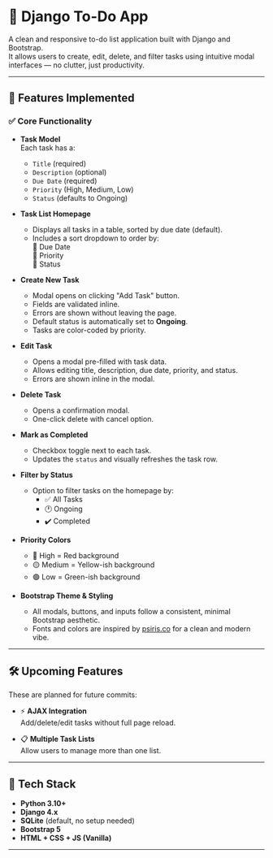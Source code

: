 # 📝 Django To-Do App

A clean and responsive to-do list application built with Django and Bootstrap.  
It allows users to create, edit, delete, and filter tasks using intuitive modal interfaces — no clutter, just productivity.

---

## 🚀 Features Implemented

### ✅ Core Functionality

- **Task Model**  
  Each task has a:
  - `Title` (required)
  - `Description` (optional)
  - `Due Date` (required)
  - `Priority` (High, Medium, Low)
  - `Status` (defaults to Ongoing)

- **Task List Homepage**  
  - Displays all tasks in a table, sorted by due date (default).
  - Includes a sort dropdown to order by:  
    🔹 Due Date  
    🔹 Priority  
    🔹 Status  

- **Create New Task**  
  - Modal opens on clicking "Add Task" button.  
  - Fields are validated inline.  
  - Errors are shown without leaving the page.
  - Default status is automatically set to **Ongoing**.
  - Tasks are color-coded by priority.

- **Edit Task**  
  - Opens a modal pre-filled with task data.
  - Allows editing title, description, due date, priority, and status.
  - Errors are shown inline in the modal.

- **Delete Task**  
  - Opens a confirmation modal.
  - One-click delete with cancel option.

- **Mark as Completed**  
  - Checkbox toggle next to each task.
  - Updates the `status` and visually refreshes the task row.

- **Filter by Status**  
  - Option to filter tasks on the homepage by:
    - ✅ All Tasks
    - 🕐 Ongoing
    - ✔️ Completed

- **Priority Colors**  
  - 🔴 High = Red background  
  - 🟡 Medium = Yellow-ish background  
  - 🟢 Low = Green-ish background

- **Bootstrap Theme & Styling**  
  - All modals, buttons, and inputs follow a consistent, minimal Bootstrap aesthetic.
  - Fonts and colors are inspired by [psiris.co](https://psiris.co) for a clean and modern vibe.

---

## 🛠️ Upcoming Features

These are planned for future commits:

- ⚡ **AJAX Integration**  
  Add/delete/edit tasks without full page reload.

- 📋 **Multiple Task Lists**  
  Allow users to manage more than one list.

---

## 🧪 Tech Stack

- **Python 3.10+**
- **Django 4.x**
- **SQLite** (default, no setup needed)
- **Bootstrap 5**
- **HTML + CSS + JS (Vanilla)**

---
